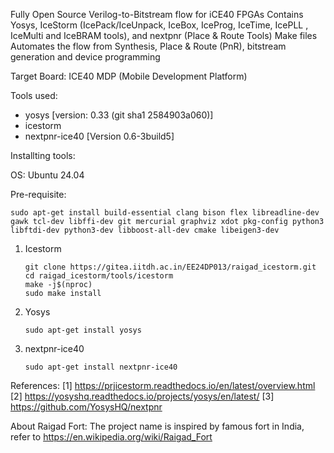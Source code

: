 Fully Open Source Verilog-to-Bitstream flow for iCE40 FPGAs Contains Yosys, IceStorm (IcePack/IceUnpack, IceBox, IceProg, IceTime, IcePLL , IceMulti and IceBRAM tools), and nextpnr (Place & Route Tools) Make files Automates the flow from Synthesis, Place & Route (PnR), bitstream generation and device programming

Target Board: ICE40 MDP (Mobile Development Platform)

Tools used:
* yosys [version: 0.33 (git sha1 2584903a060)]
* icestorm 
* nextpnr-ice40 [Version 0.6-3build5]

Installting tools:

OS: Ubuntu 24.04

Pre-requisite:
```    
sudo apt-get install build-essential clang bison flex libreadline-dev gawk tcl-dev libffi-dev git mercurial graphviz xdot pkg-config python3 libftdi-dev python3-dev libboost-all-dev cmake libeigen3-dev
```

1. Icestorm
    ```
    git clone https://gitea.iitdh.ac.in/EE24DP013/raigad_icestorm.git
    cd raigad_icestorm/tools/icestorm
    make -j$(nproc)
    sudo make install
    ```

2. Yosys
    ```
    sudo apt-get install yosys
    ```

3. nextpnr-ice40
    ```
    sudo apt-get install nextpnr-ice40
    ```


References: 
[1] https://prjicestorm.readthedocs.io/en/latest/overview.html
[2] https://yosyshq.readthedocs.io/projects/yosys/en/latest/
[3] https://github.com/YosysHQ/nextpnr


About Raigad Fort:  The project name is inspired by famous fort in India, refer to https://en.wikipedia.org/wiki/Raigad_Fort

